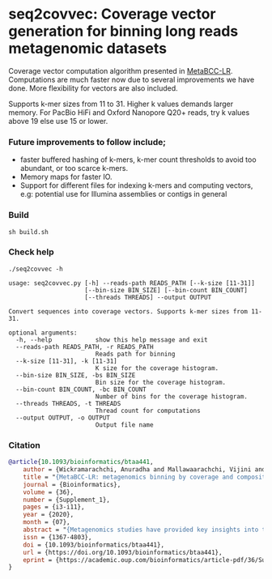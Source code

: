 # seq2covvec: Coverage vector generation for binning long reads metagenomic datasets

Coverage vector computation algorithm presented in [MetaBCC-LR](https://doi.org/10.1093/bioinformatics/btaa441).
Computations are much faster now due to several improvements we have done. More flexibility for vectors are also included.

Supports k-mer sizes from 11 to 31. Higher k values demands larger memory. For PacBio HiFi and Oxford Nanopore Q20+ reads, try k values above 19 else use 15 or lower.

### Future improvements to follow include; 
* faster buffered hashing of k-mers, k-mer count thresholds to avoid too abundant, or too scarce k-mers. 
* Memory maps for faster IO.
* Support for different files for indexing k-mers and computing vectors, e.g: potential use for Illumina assemblies or contigs in general



### Build

```
sh build.sh
```

### Check help

```
./seq2covvec -h

usage: seq2covvec.py [-h] --reads-path READS_PATH [--k-size [11-31]]
                     [--bin-size BIN_SIZE] [--bin-count BIN_COUNT]
                     [--threads THREADS] --output OUTPUT

Convert sequences into coverage vectors. Supports k-mer sizes from 11-31.

optional arguments:
  -h, --help            show this help message and exit
  --reads-path READS_PATH, -r READS_PATH
                        Reads path for binning
  --k-size [11-31], -k [11-31]
                        K size for the coverage histogram.
  --bin-size BIN_SIZE, -bs BIN_SIZE
                        Bin size for the coverage histogram.
  --bin-count BIN_COUNT, -bc BIN_COUNT
                        Number of bins for the coverage histogram.
  --threads THREADS, -t THREADS
                        Thread count for computations
  --output OUTPUT, -o OUTPUT
                        Output file name
```

### Citation

```bibtex
@article{10.1093/bioinformatics/btaa441,
    author = {Wickramarachchi, Anuradha and Mallawaarachchi, Vijini and Rajan, Vaibhav and Lin, Yu},
    title = "{MetaBCC-LR: metagenomics binning by coverage and composition for long reads}",
    journal = {Bioinformatics},
    volume = {36},
    number = {Supplement_1},
    pages = {i3-i11},
    year = {2020},
    month = {07},
    abstract = "{Metagenomics studies have provided key insights into the composition and structure of microbial communities found in different environments. Among the techniques used to analyse metagenomic data, binning is considered a crucial step to characterize the different species of micro-organisms present. The use of short-read data in most binning tools poses several limitations, such as insufficient species-specific signal, and the emergence of long-read sequencing technologies offers us opportunities to surmount them. However, most current metagenomic binning tools have been developed for short reads. The few tools that can process long reads either do not scale with increasing input size or require a database with reference genomes that are often unknown. In this article, we present MetaBCC-LR, a scalable reference-free binning method which clusters long reads directly based on their k-mer coverage histograms and oligonucleotide composition.We evaluate MetaBCC-LR on multiple simulated and real metagenomic long-read datasets with varying coverages and error rates. Our experiments demonstrate that MetaBCC-LR substantially outperforms state-of-the-art reference-free binning tools, achieving ∼13\\% improvement in F1-score and ∼30\\% improvement in ARI compared to the best previous tools. Moreover, we show that using MetaBCC-LR before long-read assembly helps to enhance the assembly quality while significantly reducing the assembly cost in terms of time and memory usage. The efficiency and accuracy of MetaBCC-LR pave the way for more effective long-read-based metagenomics analyses to support a wide range of applications.The source code is freely available at: https://github.com/anuradhawick/MetaBCC-LR.Supplementary data are available at Bioinformatics online.}",
    issn = {1367-4803},
    doi = {10.1093/bioinformatics/btaa441},
    url = {https://doi.org/10.1093/bioinformatics/btaa441},
    eprint = {https://academic.oup.com/bioinformatics/article-pdf/36/Supplement\_1/i3/33488763/btaa441.pdf},
}
```
